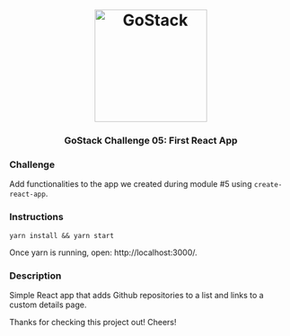 <h1 align="center">
  <img alt="GoStack" src="https://rocketseat-cdn.s3-sa-east-1.amazonaws.com/bootcamp-header.png" width="200px" />
</h1>

<h3 align="center">
  GoStack Challenge 05: First React App
</h3>

### Challenge

Add functionalities to the app we created during module #5 using `create-react-app`.

### Instructions ###
```
yarn install && yarn start
```
Once yarn is running, open: http://localhost:3000/.

### Description ###
Simple React app that adds Github repositories to a list and links to a custom details page.

Thanks for checking this project out! Cheers!

